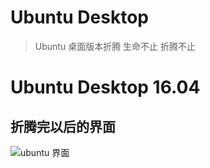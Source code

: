 # Ubuntu Desktop



> Ubuntu 桌面版本折腾
> 生命不止 折腾不止


# Ubuntu Desktop 16.04

## 折腾完以后的界面

![ubuntu 界面][1]


  [1]: https://jicki.cn/img/posts/ubuntu/ubuntu.png

